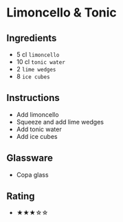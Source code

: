# Limoncello & Tonic

## Ingredients
- 5 cl `limoncello`
- 10 cl `tonic water`
- 2 `lime wedges`
- 8 `ice cubes`

## Instructions
- Add limoncello
- Squeeze and add lime wedges
- Add tonic water
- Add ice cubes

## Glassware
- Copa glass

## Rating
- ★★★☆☆
